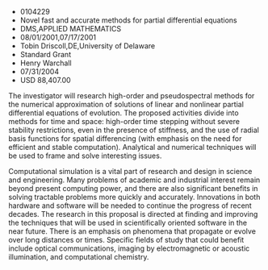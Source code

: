 
* 0104229
* Novel fast and accurate methods for partial differential equations
* DMS,APPLIED MATHEMATICS
* 08/01/2001,07/17/2001
* Tobin Driscoll,DE,University of Delaware
* Standard Grant
* Henry Warchall
* 07/31/2004
* USD 88,407.00

The investigator will research high-order and pseudospectral methods for the
numerical approximation of solutions of linear and nonlinear partial
differential equations of evolution. The proposed activities divide into methods
for time and space: high-order time stepping without severe stability
restrictions, even in the presence of stiffness, and the use of radial basis
functions for spatial differencing (with emphasis on the need for efficient and
stable computation). Analytical and numerical techniques will be used to frame
and solve interesting issues.

Computational simulation is a vital part of research and design in science and
engineering. Many problems of academic and industrial interest remain beyond
present computing power, and there are also significant benefits in solving
tractable problems more quickly and accurately. Innovations in both hardware and
software will be needed to continue the progress of recent decades. The research
in this proposal is directed at finding and improving the techniques that will
be used in scientifically oriented software in the near future. There is an
emphasis on phenomena that propagate or evolve over long distances or times.
Specific fields of study that could benefit include optical communications,
imaging by electromagnetic or acoustic illumination, and computational
chemistry.
